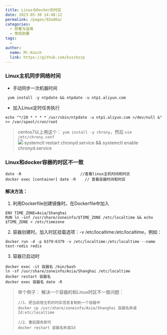 ```yaml
---
title: Linux与Docker的时区
date: 2023-05-30 14:48:12
permalink: /pages/92ed6a/
categories:
  - 部署与运维
  - 常规部署
tags:
  - 
author: 
  name: Mr.Kusch
  link: https://github.com/kuschzzp
---
```



### Linux主机同步网络时间

- 手动同步一次机器时间

```shell
 yum install -y ntpdate && ntpdate -u ntp1.aliyun.com
```

- 加入Linux定时任务执行

```shell
echo "*/20 * * * * /usr/sbin/ntpdate -u ntp1.aliyun.com >/dev/null &" >> /var/spool/cron/root
```

>  centos7以上用这个： `yum install -y chrony`，然后 `vim /etc/chrony.conf`  
> ![](https://img.superkusch.fun/docs/20240929142417.png)
> systemctl restart chronyd.service &&  systemctl enable chronyd.service


### Linux和docker容器的时区不一致

```shell
date -R                          //查看linux主机时间和时区
docker exec [container] date -R    // 查看容器时间和时区
```

#### 解决方法：

1. 利用Dockerfile创建镜像时。在Dockerfile中加入

```shell
ENV TIME_ZONE=Asia/Shanghai 
RUN ln -snf /usr/share/zoneinfo/$TIME_ZONE /etc/localtime && echo $TIME_ZONE > /etc/timezone
```

2. 容器创建时。加入时区挂载选项：-v /etc/localtime:/etc/localtime，例如：

```shell
docker run -d -p 6379:6379 -v /etc/localtime:/etc/localtime --name test-redis redis
```

3. 容器已启动时

```shell
docker exec -it 容器名 /bin/bash  
ln -sf /usr/share/zoneinfo/Asia/Shanghai /etc/localtime  
docker restart 容器名  
docker exec 容器名 date -R  
```

> 举个例子： 解决一个容器的和Linux时区不一致问题：
>
> ```shell
> //1、把当前宿主机的时区信息复制到一个容器中
> docker cp /usr/share/zoneinfo/Asia/Shanghai 容器名称或Id:etc/localtime
>  
> //2、重启服务即可
> docker restart 容器名称或Id
> ```

